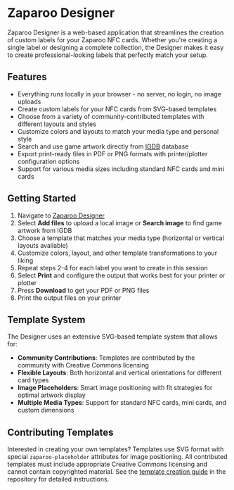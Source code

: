 # Zaparoo Designer

Zaparoo Designer is a web-based application that streamlines the creation of custom labels for your Zaparoo NFC cards. Whether you're creating a single label or designing a complete collection, the Designer makes it easy to create professional-looking labels that perfectly match your setup.

## Features

- Everything runs locally in your browser - no server, no login, no image uploads
- Create custom labels for your NFC cards from SVG-based templates
- Choose from a variety of community-contributed templates with different layouts and styles
- Customize colors and layouts to match your media type and personal style
- Search and use game artwork directly from [IGDB](https://igdb.com) database
- Export print-ready files in PDF or PNG formats with printer/plotter configuration options
- Support for various media sizes including standard NFC cards and mini cards

## Getting Started

1. Navigate to [Zaparoo Designer](https://design.zaparoo.org/)
2. Select **Add files** to upload a local image or **Search image** to find game artwork from IGDB
3. Choose a template that matches your media type (horizontal or vertical layouts available)
4. Customize colors, layout, and other template transformations to your liking
5. Repeat steps 2-4 for each label you want to create in this session
6. Select **Print** and configure the output that works best for your printer or plotter
7. Press **Download** to get your PDF or PNG files
8. Print the output files on your printer

## Template System

The Designer uses an extensive SVG-based template system that allows for:

- **Community Contributions**: Templates are contributed by the community with Creative Commons licensing
- **Flexible Layouts**: Both horizontal and vertical orientations for different card types
- **Image Placeholders**: Smart image positioning with fit strategies for optimal artwork display
- **Multiple Media Types**: Support for standard NFC cards, mini cards, and custom dimensions

## Contributing Templates

Interested in creating your own templates? Templates use SVG format with special `zaparoo-placeholder` attributes for image positioning. All contributed templates must include appropriate Creative Commons licensing and cannot contain copyrighted material. See the [template creation guide](https://github.com/ZaparooProject/zaparoo-designer/blob/main/TEMPLATES.md) in the repository for detailed instructions.
